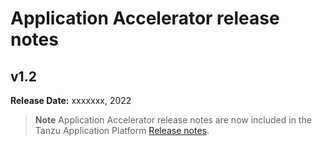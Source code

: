 # Application Accelerator release notes

## <a id="1-2"></a> v1.2

**Release Date:** xxxxxxx, 2022

>**Note** Application Accelerator release notes are now included in the Tanzu Application Platform
[Release notes](https://docs.vmware.com/en/Tanzu-Application-Platform/1.1/tap/GUID-release-notes.html).
